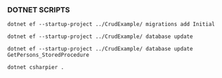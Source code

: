 ### DOTNET SCRIPTS

`dotnet ef --startup-project ../CrudExample/ migrations add Initial`

`dotnet ef --startup-project ../CrudExample/ database update`

`dotnet ef --startup-project ../CrudExample/ database update  GetPersons_StoredProcedure`

`dotnet csharpier .`